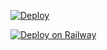 [![Deploy](https://www.herokucdn.com/deploy/button.svg)](https://dashboard.heroku.com/new?template=https://github.com/akuhnet/myhero)

[![Deploy on Railway](https://railway.app/button.svg)](https://railway.app/new/template?template=https://github.com/akuhnet/myhero)
